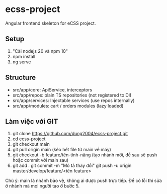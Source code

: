 # ecss-project

Angular frontend skeleton for eCSS project.

## Setup
1. "Cài nodejs 20 và npm 10"
2. npm install
3. ng serve

## Structure
- src/app/core: ApiService, interceptors
- src/app/repos: plain TS repositories (not registered to DI)
- src/app/services: Injectable services (use repos internally)
- src/app/modules: cart / orders modules (lazy loaded)

## Làm việc với GIT
1. git clone https://github.com/dung2004/ecss-project.git
2. cd ecss-project
3. git checkout main
4. git pull origin main (kéo hết file từ main về máy)
5. git checkout -b feature/tên-tính-năng (tạo nhánh mới, để sau sẽ push hoặc commit với main sau)
6. git add .
git commit -m "Mô tả thay đổi"
git push -u origin master/develop/feature/<tên feature>


Chú ý: main là nhánh bảo vệ, không ai được push trực tiếp. Để có lỗi thì sửa ở nhánh mà mọi người tạo ở bước 5.
